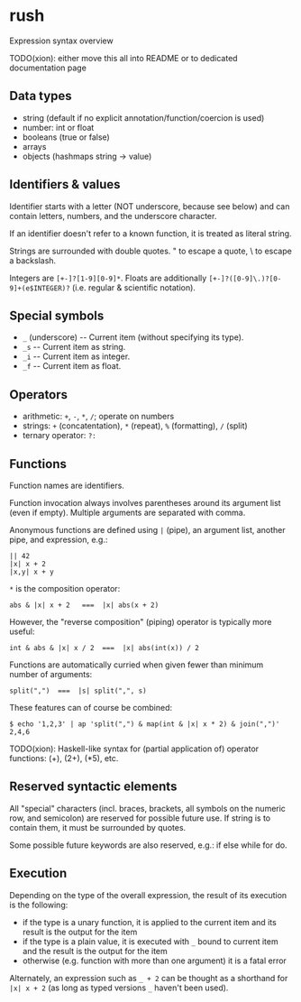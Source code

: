 # rush

Expression syntax overview

TODO(xion): either move this all into README or to dedicated documentation page

## Data types

* string (default if no explicit annotation/function/coercion is used)
* number: int or float
* booleans (true or false)
* arrays
* objects (hashmaps string -> value)

## Identifiers & values

Identifier starts with a letter (NOT underscore, because see below)
and can contain letters, numbers, and the underscore character.

If an identifier doesn't refer to a known function, it is treated as literal string.

Strings are surrounded with double quotes. \" to escape a quote, \\ to escape a backslash.

Integers are `[+-]?[1-9][0-9]*`.
Floats are additionally `[+-]?([0-9]\.)?[0-9]+(e$INTEGER)?` (i.e. regular & scientific notation).

## Special symbols

* `_` (underscore) -- Current item (without specifying its type).
* `_s` -- Current item as string.
* `_i` -- Current item as integer.
* `_f` -- Current item as float.

## Operators

* arithmetic: `+`, `-`, `*`, `/`; operate on numbers
* strings: `+` (concatentation), `*` (repeat), `%` (formatting), `/` (split)
* ternary operator: `?:`

## Functions

Function names are identifiers.

Function invocation always involves parentheses around its argument list (even if empty).
Multiple arguments are separated with comma.

Anonymous functions are defined using `|` (pipe), an argument list, another pipe, and expression, e.g.:

    || 42
    |x| x + 2
    |x,y| x + y

`*` is the composition operator:

    abs & |x| x + 2   ===  |x| abs(x + 2)

However, the "reverse composition" (piping) operator is typically more useful:

    int & abs & |x| x / 2  ===  |x| abs(int(x)) / 2

Functions are automatically curried when given fewer than minimum number of arguments:

    split(",")  ===  |s| split(",", s)

These features can of course be combined:

    $ echo '1,2,3' | ap 'split(",") & map(int & |x| x * 2) & join(",")'
    2,4,6

TODO(xion): Haskell-like syntax for (partial application of) operator functions:
(+), (2+), (*5), etc.

## Reserved syntactic elements

All "special" characters (incl. braces, brackets, all symbols on the numeric row, and semicolon)
are reserved for possible future use. If string is to contain them, it must be surrounded by quotes.

Some possible future keywords are also reserved, e.g.: if else while for do.

## Execution

Depending on the type of the overall expression, the result of its execution is the following:

* if the type is a unary function, it is applied to the current item and its result
  is the output for the item
* if the type is a plain value, it is executed with `_` bound to current item
  and the result is the output for the item
* otherwise (e.g. function with more than one argument) it is a fatal error

Alternately, an expression such as `_ + 2` can be thought as a shorthand for `|x| x + 2`
(as long as typed versions `_` haven't been used).
